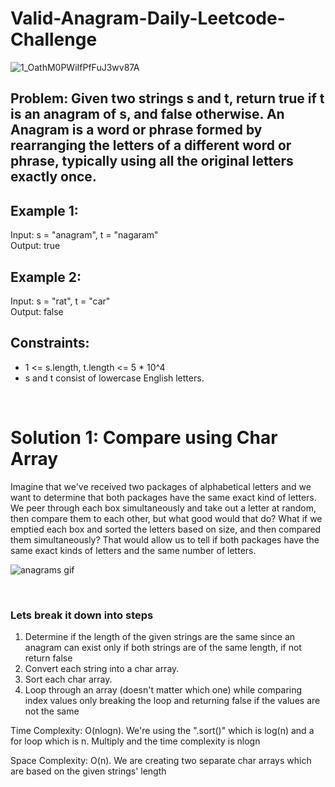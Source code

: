 # Valid-Anagram-Daily-Leetcode-Challenge
![1_OathM0PWiIfPfFuJ3wv87A](https://github.com/albrran/Valid-Anagram-Daily-Leetcode-Challenge/assets/120284166/4d831238-d99d-4762-93b5-6311438f469d)
<br>
<h2>Problem: Given two strings s and t, return true if t is an anagram of s, and false otherwise. An <b>Anagram</b> is a word or phrase formed by rearranging the letters of a different word or phrase, typically using all the original letters exactly once.</h2>

<h2>Example 1:</h2>
    <p>
        Input: s = "anagram", t = "nagaram"<br>
        Output: true
    </p>
    <h2>Example 2:</h2>
    <p>
        Input: s = "rat", t = "car"<br>
        Output: false
    </p>
    <h2>Constraints:</h2>
    <ul>
        <li>1 <= s.length, t.length <= 5 * 10^4</li>
        <li>s and t consist of lowercase English letters.</li>
    </ul>
<br>
<h1>Solution 1: Compare using Char Array</h1>
<p>Imagine that we've received two packages of alphabetical letters and we want to determine that both packages have the same exact kind of letters. We peer through each box simultaneously and take out a letter at random, then compare them to each other, but what good would that do? What if we emptied each box and sorted the letters based on size, and then compared them simultaneously? That would allow us to tell if both packages have the same exact kinds of letters and the same number of letters. </p>
            
![anagrams gif](https://github.com/albrran/Valid-Anagram-Daily-Leetcode-Challenge/assets/120284166/eca8569b-9532-468f-b508-2b4547b36953)

<br>
<h3>Lets break it down into steps</h3>
<ol>
    <li>Determine if the length of the given strings are the same since an anagram can exist only if both strings are of the same length, if not return false</li>
    <li>Convert each string into a char array.</li>
    <li>Sort each char array.</li>
    <li>Loop through an array (doesn't matter which one) while comparing index values only breaking the loop and returning false if the values are not the same</li>
</ol>
<p>Time Complexity: O(nlogn). We're using the ".sort()" which is log(n) and a for loop which is n. Multiply and the time complexity is nlogn</p>
<p>Space Complexity: O(n). We are creating two separate char arrays which are based on the given strings' length</p>
